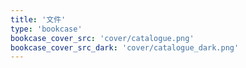 ```yaml
---
title: '文件'
type: 'bookcase'
bookcase_cover_src: 'cover/catalogue.png'
bookcase_cover_src_dark: 'cover/catalogue_dark.png'
---
```

